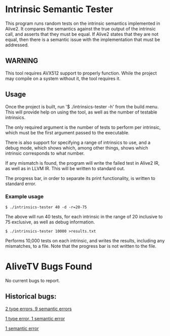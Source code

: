Intrinsic Semantic Tester
=========================

This program runs random tests on the intrinsic semantics
implemented in Alive2. It compares the semantics against
the true output of the intrinsic call, and asserts that
they must be equal. If Alive2 states that they are not equal,
then there is a semantic issue with the implementation that
must be addressed.

WARNING
-------
This tool requires AVX512 support to properly function. While 
the project may compile on a system without it, the tool requires it.

Usage
-----
Once the project is built, run '$ ./intrinsics-tester -h' from the build menu.
This will provide help on using the tool, as well as the number of testable intrinsics.

The only required argument is the number of tests to perform per intrinsic, which
must be the first argument passed to the executable. 

There is also support for specifying a range of intrinsics to use, and a debug mode, 
which shows which, among other things, shows which intrinsic corresponds to what number.

If any mismatch is found, the program will write the failed test in Alive2 IR, as well 
as in LLVM IR. This will be written to standard out.

The progress bar, in order to separate its print functionality, is written to standard error.

### Example usage
```
$ ./intrinsics-tester 40 -d -r=20-75
```
The above will run 40 tests, for each intrinsic in the range of 20 inclusive to 
75 exclusive, as well as debug information.

```
$ ./intrinsics-tester 10000 >results.txt
```
Performs 10,000 tests on each intrinsic, and writes the results, including any mismatches, 
to a file. Note that the progress bar is not written to the file.


# AliveTV Bugs Found

No current bugs to report.


## Historical bugs:

[2 type errors, 9 semantic errors](https://github.com/zhengyang92/alive2-x86/commit/1100832edf82a0652fac46c8ddb82e7830bca11f#diff-1e2e97eee3636d89935ab5[%E2%80%A6]8926d70fcae3f26eeb88a32eea4c)

[1 type error, 1 semantic error](https://github.com/zhengyang92/alive2-x86/commit/69e464ad1af37528cf71ea69c41fb80976d7008a)

[1 semantic error](https://github.com/zhengyang92/alive2-x86/commit/2c87fa45b3e2a4472f260d798953a4f07d543f6c)
